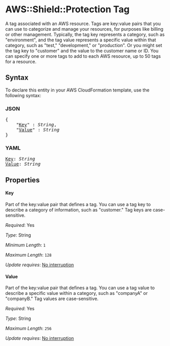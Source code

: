 # AWS::Shield::Protection Tag

A tag associated with an AWS resource. Tags are key:value pairs that you can use to categorize and manage your resources, for purposes like billing or other management. Typically, the tag key represents a category, such as "environment", and the tag value represents a specific value within that category, such as "test," "development," or "production". Or you might set the tag key to "customer" and the value to the customer name or ID. You can specify one or more tags to add to each AWS resource, up to 50 tags for a resource.

## Syntax

To declare this entity in your AWS CloudFormation template, use the following syntax:

### JSON

<pre>
{
    "<a href="#key" title="Key">Key</a>" : <i>String</i>,
    "<a href="#value" title="Value">Value</a>" : <i>String</i>
}
</pre>

### YAML

<pre>
<a href="#key" title="Key">Key</a>: <i>String</i>
<a href="#value" title="Value">Value</a>: <i>String</i>
</pre>

## Properties

#### Key

Part of the key:value pair that defines a tag. You can use a tag key to describe a category of information, such as "customer." Tag keys are case-sensitive.

_Required_: Yes

_Type_: String

_Minimum Length_: <code>1</code>

_Maximum Length_: <code>128</code>

_Update requires_: [No interruption](https://docs.aws.amazon.com/AWSCloudFormation/latest/UserGuide/using-cfn-updating-stacks-update-behaviors.html#update-no-interrupt)

#### Value

Part of the key:value pair that defines a tag. You can use a tag value to describe a specific value within a category, such as "companyA" or "companyB." Tag values are case-sensitive.

_Required_: Yes

_Type_: String

_Maximum Length_: <code>256</code>

_Update requires_: [No interruption](https://docs.aws.amazon.com/AWSCloudFormation/latest/UserGuide/using-cfn-updating-stacks-update-behaviors.html#update-no-interrupt)

